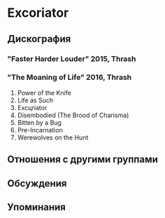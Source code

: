 # Excoriator



## Дискография

### "Faster Harder Louder" 2015, Thrash



### "The Moaning of Life" 2016, Thrash

1. Power of the Knife
2. Life as Such
3. Excцriator
4. Disembodied (The Brood of Charisma)
5. Bitten by a Bug
6. Pre-Incarnation
7. Werewolves on the Hunt


## Отношения с другими группами


## Обсуждения


## Упоминания

